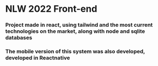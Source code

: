# NLW 2022 Front-end

### Project made in react, using tailwind and the most current technologies on the market, along with node and sqlite databases
### The mobile version of this system was also developed, developed in Reactnative
